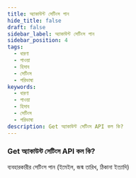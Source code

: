 ```yaml
---
title: অ্যাকাউন্ট সেটিংস পান
hide_title: false
draft: false
sidebar_label: অ্যাকাউন্ট সেটিংস পান
sidebar_position: 4
tags:
  - ধারণা
  - পাওয়া
  - হিসাব
  - সেটিংস
  - পরিভাষা
keywords:
  - ধারণা
  - পাওয়া
  - হিসাব
  - সেটিংস
  - পরিভাষা
description: Get অ্যাকাউন্ট সেটিংস API কল কি?
---
```


### Get অ্যাকাউন্ট সেটিংস API কল কি?

ব্যবহারকারীর সেটিংস পান (ইমেইল, জন্ম তারিখ, ঠিকানা ইত্যাদি)
